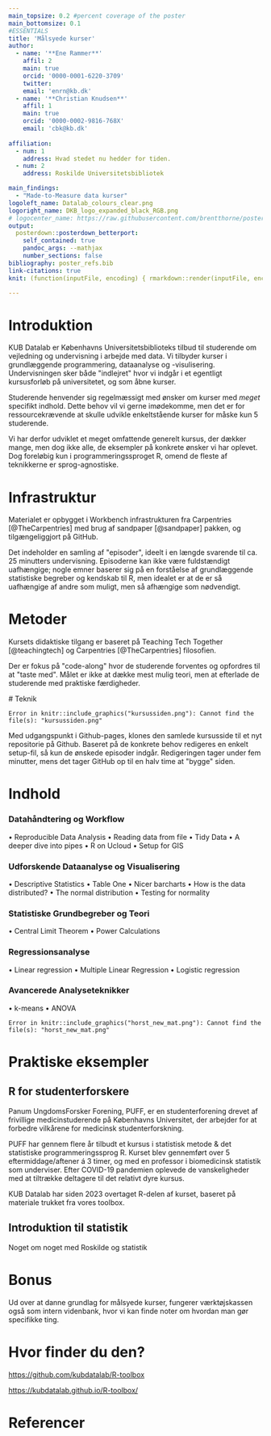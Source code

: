 ```yaml
---
main_topsize: 0.2 #percent coverage of the poster
main_bottomsize: 0.1
#ESSENTIALS
title: 'Målsyede kurser'
author:
  - name: '**Ene Rammer**'
    affil: 2
    main: true
    orcid: '0000-0001-6220-3709'
    twitter: 
    email: 'enrn@kb.dk'
  - name: '**Christian Knudsen**'
    affil: 1
    main: true
    orcid: '0000-0002-9816-768X'
    email: 'cbk@kb.dk'
  
affiliation:
  - num: 1
    address: Hvad stedet nu hedder for tiden.
  - num: 2
    address: Roskilde Universitetsbibliotek

main_findings:
  - "Made-to-Measure data kurser"
logoleft_name: Datalab_colours_clear.png
logoright_name: DKB_logo_expanded_black_RGB.png
# logocenter_name: https://raw.githubusercontent.com/brentthorne/posterdown/master/images/qr-code-black.png
output: 
  posterdown::posterdown_betterport:
    self_contained: true
    pandoc_args: --mathjax
    number_sections: false
bibliography: poster_refs.bib
link-citations: true
knit: (function(inputFile, encoding) { rmarkdown::render(inputFile, encoding = encoding, output_file = file.path(dirname(inputFile), 'poster.html')) })

---
```




# Introduktion

KUB Datalab er Københavns Universitetsbiblioteks tilbud til studerende om 
vejledning og undervisning i arbejde med data. Vi tilbyder kurser i grundlæggende
programmering, dataanalyse og -visulisering. Undervisningen sker både "indlejret"
hvor vi indgår i et egentligt kursusforløb på universitetet, og som åbne kurser.

Studerende henvender sig regelmæssigt med ønsker om kurser med _meget_ specifikt
indhold. Dette behov vil vi gerne imødekomme, men det er for ressourcekrævende
at skulle udvikle enkeltstående kurser for måske kun 5 studerende. 

Vi har derfor udviklet et meget omfattende generelt kursus, der dækker mange, men
dog ikke alle, de eksempler på konkrete ønsker vi har oplevet. 
Dog foreløbig kun i programmeringssproget R, omend de fleste af teknikkerne er 
sprog-agnostiske.




# Infrastruktur

Materialet er opbygget i Workbench infrastrukturen fra Carpentries [@TheCarpentries] 
med brug af sandpaper [@sandpaper] pakken, og tilgængeliggjort på GitHub.

Det indeholder en samling af "episoder", ideelt i en længde svarende til ca.
25 minutters undervisning. Episoderne kan ikke være fuldstændigt uafhængige;
nogle emner baserer sig på en forståelse af grundlæggende statistiske begreber
og kendskab til R, men idealet er at de er så uafhængige af andre som muligt,
men så afhængige som nødvendigt. 





# Metoder

Kursets didaktiske tilgang er baseret på Teaching Tech Together [@teachingtech]
og Carpentries [@TheCarpentries] filosofien. 

Der er fokus på "code-along" hvor de studerende forventes og opfordres til at "taste med". Målet er ikke at 
dække mest mulig teori, men at efterlade de studerende med praktiske færdigheder.

<div style="break-after: column;"></div>
# Teknik


``` error
Error in knitr::include_graphics("kursussiden.png"): Cannot find the file(s): "kursussiden.png"
```

Med udgangspunkt i Github-pages, klones den samlede kursusside til et nyt
repositorie på Github. Baseret på de konkrete behov redigeres en enkelt 
setup-fil, så kun de ønskede episoder indgår. Redigeringen tager under fem 
minutter, mens det tager GitHub op til en halv time at "bygge" siden. 



# Indhold


### Datahåndtering og Workflow

• Reproducible Data Analysis
• Reading data from file
• Tidy Data
• A deeper dive into pipes
• R on Ucloud
• Setup for GIS

### Udforskende Dataanalyse og Visualisering
• Descriptive Statistics
• Table One
• Nicer barcharts
• How is the data distributed?
• The normal distribution
• Testing for normality

### Statistiske Grundbegreber og Teori
• Central Limit Theorem
• Power Calculations

### Regressionsanalyse
• Linear regression
• Multiple Linear Regression
• Logistic regression

### Avancerede Analyseteknikker
• k-means
• ANOVA


``` error
Error in knitr::include_graphics("horst_new_mat.png"): Cannot find the file(s): "horst_new_mat.png"
```


# Praktiske eksempler

## R for studenterforskere

Panum UngdomsForsker Forening, PUFF, er en studenterforening drevet af frivillige
medicinstuderende på Københavns Universitet, der arbejder for at forbedre vilkårene
for medicinsk studenterforskning. 

PUFF har gennem flere år tilbudt et kursus i statistisk metode & det statistiske
programmeringssprog R. Kurset blev gennemført over 5 eftermiddage/aftener á 3 timer,
og med en professor i biomedicinsk statistik som underviser. Efter COVID-19 
pandemien oplevede de vanskeligheder med at tiltrække deltagere til det relativt
dyre kursus.

KUB Datalab har siden 2023 overtaget R-delen af kurset, baseret på materiale
trukket fra vores toolbox.

## Introduktion til statistik

Noget om noget med Roskilde og statistik

# Bonus

Ud over at danne grundlag for målsyede kurser, fungerer værktøjskassen også som
intern videnbank, hvor vi kan finde noter om hvordan man gør specifikke ting. 


# Hvor finder du den?
https://github.com/kubdatalab/R-toolbox

https://kubdatalab.github.io/R-toolbox/

# Referencer

